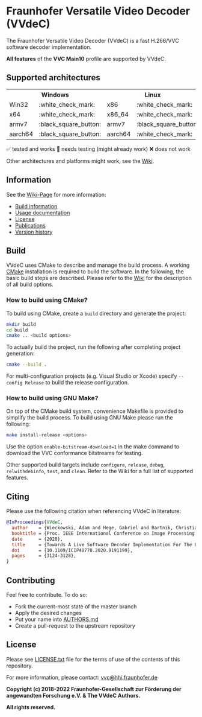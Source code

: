 # Fraunhofer Versatile Video Decoder (VVdeC)

The Fraunhofer Versatile Video Decoder (VVdeC) is a fast H.266/VVC software decoder implementation.

**All features** of the **VVC Main10** profile are supported by VVdeC.

## Supported architectures


<table>
  <tr>
    <th colspan="2" align="center" valign="center"><strong>Windows</strong></th>
    <th colspan="2" align="center" valign="center"><strong>Linux</strong></th>
    <th colspan="2" align="center" valign="center"><strong>MacOS X</strong></th>
    <th colspan="2" align="center" valign="center"><strong>Android</strong></th>
    <th colspan="2" align="center" valign="center"><strong>iOS</strong></th>
    <th colspan="2" align="center" valign="center"><strong>Browser (WASM)</strong></th>
  </tr>
  <tr>
    <td>Win32</td>
    <td>:white_check_mark:</td>
    <td>x86</td>
    <td>:white_check_mark:</td>
    <td></td>
    <td></td>
    <td></td>
    <td></td>
    <td></td>
    <td></td>
    <td>Edge</td>
    <td>:white_check_mark:</td>
  </tr>
  <tr>
    <td>x64</td>
    <td>:white_check_mark:</td>
    <td>x86_64</td>
    <td>:white_check_mark:</td>
    <td>x64</td>
    <td>:white_check_mark:</td>
    <td></td>
    <td></td>
    <td></td>
    <td></td>
    <td>Firefox</td>
    <td>:white_check_mark:</td>
  </tr>
  <tr>
    <td>armv7</td>
    <td>:black_square_button:</td>
    <td>armv7</td>
    <td>:black_square_button:</td>
    <td></td>
    <td></td>
    <td>armv7</td>
    <td>:black_square_button:</td>
    <td>armv7</td>
    <td>:black_square_button:</td>
    <td>Chrome</td>
    <td>:white_check_mark:</td>
  </tr>
  <tr>
    <td>aarch64</td>
    <td>:black_square_button:</td>
    <td>aarch64</td>
    <td>:white_check_mark:</td>
    <td>arm64</td>
    <td>:white_check_mark:</td>
    <td>aarch64</td>
    <td>:black_square_button:</td>
    <td>arm64</td>
    <td>:black_square_button:</td>
    <td>Safari</td>
    <td>:x:</td>
  </tr>
</table>

:white_check_mark: tested and works :black_square_button: needs testing (might already work) :x: does not work

Other architectures and platforms might work, see the [Wiki](https://github.com/fraunhoferhhi/vvdec/wiki#supported-architectures).

## Information

See the [Wiki-Page](https://github.com/fraunhoferhhi/vvdec/wiki) for more information:

* [Build information](https://github.com/fraunhoferhhi/vvdec/wiki/Build)
* [Usage documentation](https://github.com/fraunhoferhhi/vvdec/wiki/How-to-use-VVdeC)
* [License](https://github.com/fraunhoferhhi/vvdec/wiki/License)
* [Publications](https://github.com/fraunhoferhhi/vvdec/wiki/Publications)
* [Version history](https://github.com/fraunhoferhhi/vvdec/wiki/Changelog)

## Build

VVdeC uses CMake to describe and manage the build process. A working [CMake](http://www.cmake.org/) installation is required to build the software. In the following, the basic build steps are described. Please refer to the [Wiki](https://github.com/fraunhoferhhi/vvdec/wiki/Build) for the description of all build options.

### How to build using CMake?

To build using CMake, create a `build` directory and generate the project:

```sh
mkdir build
cd build
cmake .. <build options>
```

To actually build the project, run the following after completing project generation:

```sh
cmake --build .
```

For multi-configuration projects (e.g. Visual Studio or Xcode) specify `--config Release` to build the release configuration.

### How to build using GNU Make?

On top of the CMake build system, convenience Makefile is provided to simplify the build process. To build using GNU Make please run the following:

```sh
make install-release <options>
```

Use the option `enable-bitstream-download=1` in the make command to download the VVC conformance bitstreams for testing.

Other supported build targets include `configure`, `release`, `debug`, `relwithdebinfo`, `test`,  and `clean`. Refer to the Wiki for a full list of supported features.

## Citing

Please use the following citation when referencing VVdeC in literature:

```bibtex
@InProceedings{VVdeC,
  author    = {Wieckowski, Adam and Hege, Gabriel and Bartnik, Christian and Lehmann, Christian and Stoffers, Christian and Bross, Benjamin and Marpe, Detlev},
  booktitle = {Proc. IEEE International Conference on Image Processing (ICIP)},
  date      = {2020},
  title     = {Towards A Live Software Decoder Implementation For The Upcoming Versatile Video Coding (VVC) Codec},
  doi       = {10.1109/ICIP40778.2020.9191199},
  pages     = {3124-3128},
}

```

## Contributing

Feel free to contribute. To do so:

* Fork the current-most state of the master branch
* Apply the desired changes
* Put your name into [AUTHORS.md](./AUTHORS.md)
* Create a pull-request to the upstream repository

## License

Please see [LICENSE.txt](./LICENSE.txt) file for the terms of use of the contents of this repository.

For more information, please contact: vvc@hhi.fraunhofer.de

**Copyright (c) 2018-2022 Fraunhofer-Gesellschaft zur Förderung der angewandten Forschung e.V. & The VVdeC Authors.**

**All rights reserved.**
